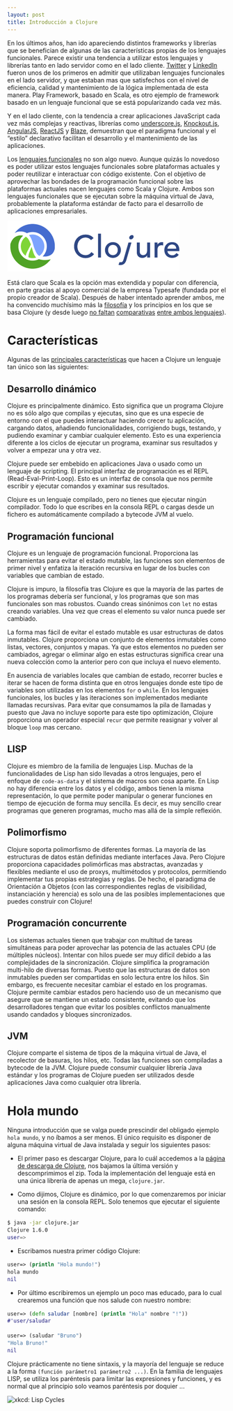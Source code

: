 ```yaml
---
layout: post
title: Introducción a Clojure
---
```


En los últimos años, han ido apareciendo distintos frameworks y librerías que se benefician de algunas de las características propias de los lenguajes funcionales. Parece existir una tendencia a utilizar estos lenguajes y librerías tanto en lado servidor como en el lado cliente. [Twitter] y [LinkedIn] fueron unos de los primeros en admitir que utilizaban lenguajes funcionales en el lado servidor, y que estaban mas que satisfechos con el nivel de eficiencia, calidad y mantenimiento de la lógica implementada de esta manera. Play Framework, basado en Scala, es otro ejemplo de framework basado en un lenguaje funcional que se está popularizando cada vez más.

Y en el lado cliente, con la tendencia a crear aplicaciones JavaScript cada vez más complejas y reactivas, librerías como [underscore.js], [Knockout.js], [AngularJS], [ReactJS] y [Blaze], demuestran que el paradigma funcional y el “estilo” declarativo facilitan el desarrollo y el mantenimiento de las aplicaciones.

Los [lenguajes funcionales][lenguajes-funcionales] no son algo nuevo. Aunque quizás lo novedoso es poder utilizar estos lenguajes funcionales sobre plataformas actuales y poder reutilizar e interactuar con código existente. Con el objetivo de aprovechar las bondades de la programación funcional sobre las plataformas actuales nacen lenguajes como Scala y Clojure. Ambos son lenguajes funcionales que se ejecutan sobre la máquina virtual de Java, probablemente la plataforma estándar de facto para el desarrollo de aplicaciones empresariales.

![Clojure](/assets/clojure.png)

Está claro que Scala es la opción mas extendida y popular con diferencia, en parte gracias al apoyo comercial de la empresa Typesafe (fundada por el propio creador de Scala). Después de haber intentado aprender ambos, me ha convencido muchísimo más la [filosofía][rationale] y los principios en los que se basa Clojure (y desde luego [no faltan][comp1] [comparativas][comp2] [entre ambos lenguajes][comp3]).

# Características

Algunas de las [principales características][features] que hacen a Clojure un lenguaje tan único son las siguientes:

## Desarrollo dinámico

Clojure es principalmente dinámico. Esto significa que un programa Clojure no es sólo algo que compilas y ejecutas, sino que es una especie de entorno con el que puedes interactuar haciendo crecer tu aplicación, cargando datos, añadiendo funcionalidades, corrigiendo bugs, testando, y pudiendo examinar y cambiar cualquier elemento. Esto es una experiencia diferente a los ciclos de ejecutar un programa, examinar sus resultados y volver a empezar una y otra vez.

Clojure puede ser embebido en aplicaciones Java o usado como un lenguaje de scripting. El principal interfaz de programación es el REPL (Read-Eval-Print-Loop). Esto es un interfaz de consola que nos permite escribir y ejecutar comandos y examinar sus resultados.

Clojure es un lenguaje compilado, pero no tienes que ejecutar ningún compilador. Todo lo que escribes en la consola REPL o cargas desde un fichero es automáticamente compilado a bytecode JVM al vuelo.

## Programación funcional

Clojure es un lenguaje de programación funcional. Proporciona las herramientas para evitar el estado mutable, las funciones son elementos de primer nivel y enfatiza la iteración recursiva en lugar de los bucles con variables que cambian de estado.

Clojure is impuro, la filosofía tras Clojure es que la mayoría de las partes de los programas debería ser funcional, y los programas que son mas funcionales son mas robustos. Cuando creas sinónimos con `let` no estas creando variables. Una vez que creas el elemento su valor nunca puede ser cambiado.

La forma mas fácil de evitar el estado mutable es usar estructuras de datos inmutables. Clojure proporciona un conjunto de elementos inmutables como listas, vectores, conjuntos y mapas. Ya que estos elementos no pueden ser cambiados, agregar o eliminar algo en estas estructuras significa crear una nueva colección como la anterior pero con que incluya el nuevo elemento.

En ausencia de variables locales que cambian de estado, recorrer  bucles e iterar se hacen de forma distinta que en otros lenguajes donde este tipo de variables son utilizadas en los elementos `for` o `while`. En los lenguajes funcionales, los bucles y las iteraciones son implementados mediante llamadas recursivas. Para evitar que consumamos la pila de llamadas y puesto que Java no incluye soporte para este tipo optimización, Clojure proporciona un operador especial `recur` que permite reasignar y volver al bloque `loop` mas cercano.

## LISP

Clojure es miembro de la familia de lenguajes Lisp. Muchas de la funcionalidades de Lisp han sido llevadas a otros lenguajes, pero el enfoque de `code-as-data` y el sistema de macros son cosa aparte. En Lisp no hay diferencia entre los datos y el código, ambos tienen la misma representación, lo que permite poder manipular o generar funciones en tiempo de ejecución de forma muy sencilla. Es decir, es muy sencillo crear programas que generen programas, mucho mas allá de la simple reflexión.

## Polimorfismo

Clojure soporta polimorfismo de diferentes formas. La mayoría de las estructuras de datos están definidas mediante interfaces Java. Pero Clojure proporciona capacidades polimórficas mas abstractas, avanzadas y flexibles mediante el uso de proxys, multimétodos y protocolos, permitiendo implementar tus propias estrategias y reglas. De hecho, el paradigma de Orientación a Objetos (con las correspondientes reglas de visibilidad, instanciación y herencia) es solo una de las posibles implementaciones que puedes construir con Clojure!

## Programación concurrente

Los sistemas actuales tienen que trabajar con multitud de tareas simultáneas para poder aprovechar las potencia de las actuales CPU (de múltiples núcleos). Intentar con hilos puede ser muy difícil debido a las complejidades de la sincronización. Clojure simplifica la programación multi-hilo de diversas formas. Puesto que las estructuras de datos son inmutables pueden ser compartidas en solo lectura entre los hilos. Sin embargo, es frecuente necesitar cambiar el estado en los programas. Clojure permite cambiar estados pero haciendo uso de un mecanismo que asegure que se mantiene un estado consistente, evitando que los desarrolladores tengan que evitar los posibles conflictos manualmente usando candados y bloques sincronizados.

## JVM

Clojure comparte el sistema de tipos de la máquina virtual de Java, el recolector de basuras, los hilos, etc. Todas las funciones son compiladas a bytecode de la JVM. Clojure puede consumir cualquier librería Java estándar y los programas de Clojure pueden ser utilizados desde aplicaciones Java como cualquier otra librería.

# Hola mundo

Ninguna introducción que se valga puede prescindir del obligado ejemplo `hola mundo`, y no íbamos a ser menos. El único requisito es disponer de alguna máquina virtual de Java instalada y seguir los siguientes pasos:

- El primer paso es descargar Clojure, para lo cuál accedemos a la [página de descarga de Clojure][download], nos bajamos la última versión y descomprimimos el zip. Toda la implementación del lenguaje está en una única librería de apenas un mega, `clojure.jar`.

- Como dijimos, Clojure es dinámico, por lo que comenzaremos por iniciar una sesión en la consola REPL. Solo tenemos que ejecutar el siguiente comando:

~~~bash
$ java -jar clojure.jar
Clojure 1.6.0
user=>
~~~

- Escribamos nuestra primer código Clojure:

~~~clojure
user=> (println "Hola mundo!")
hola mundo
nil
~~~

- Por último escribiremos un ejemplo un poco mas educado, para lo cual crearemos una función que nos salude con nuestro nombre:

~~~clojure
user=> (defn saludar [nombre] (println "Hola" nombre "!"))
#'user/saludar

user=> (saludar "Bruno")
"Hola Bruno!"
nil
~~~

Clojure prácticamente no tiene sintaxis, y la mayoría del lenguaje se reduce a la forma `(función parámetro1 parámetro2 ...)`. En la familia de lenguajes LISP, se utiliza los paréntesis para limitar las expresiones y funciones, y es normal que al principio solo veamos paréntesis por doquier ...

![xkcd: Lisp Cycles](http://imgs.xkcd.com/comics/lisp_cycles.png)

[Twitter]: http://es.slideshare.net/al3x/the-how-and-why-of-scala-at-twitter
[LinkedIn]: http://www.scala-lang.org/old/node/6436
[underscore.js]: http://underscorejs.org
[Knockout.js]: http://knockoutjs.com
[AngularJS]: https://angularjs.org
[ReactJS]: http://facebook.github.io/react
[Blaze]: https://www.meteor.com/blaze
[lenguajes-funcionales]: http://es.wikipedia.org/wiki/Programaci%C3%B3n_funcional#Lenguajes_funcionales
[comp1]: http://www.bestinclass.dk/blog/scala-vs-clojure-lets-get-down-to-business
[comp2]: http://www.quora.com/Why-is-Scala-more-popular-than-Clojure-despite-the-simplicity-of-the-latter
[comp3]: http://programming-puzzler.blogspot.com.es/2013/12/clojure-vs-scala.html
[rationale]: http://clojure.org/rationale
[features]: http://clojure.org/features
[download]: http://clojure.org/downloads

